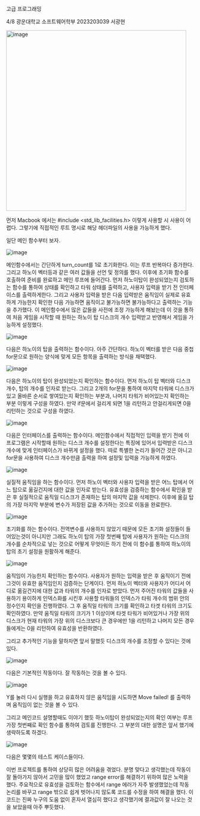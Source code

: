 




고급 프로그래밍


4/8
광운대학교 소프트웨어학부
2023203039
서광현
















<img width="482" alt="image" src="https://github.com/twilightyear/Hanoi_Tower/assets/80385994/f5c411c7-f262-4c8c-b3ce-6598c15d1400">


먼저 Macbook 에서는
#include <std_lib_facilities.h> 이렇게 사용할 시 사용이 어렵다. 그렇기에
직접적인 루트 명시로 해당 헤더파일의 사용을 가능하게 했다.



일단 메인 함수부터 보자.

![image](https://github.com/twilightyear/Hanoi_Tower/assets/80385994/95c32e1e-367c-4530-8a63-5bbe69474d72)










































메인함수에서는 간단하게 turn_count를 1로 초기화한다. 이는 루프 반복마다 증가한다. 그리고 하노이 벡터등과 같은 여러 값들을 선언 및 정의를 했다. 이후에 초기화 함수를 호출하여 준비를 완료하고 메인 루프에 들어간다. 먼저 하노이탑이 완성되었는지 검토하는 함수를 통하여 상태를 확인하고 타워 상태를 출력하고, 사용자 입력을 받기 전 인터페이스를 출력하게한다.
그리고 사용자 입력을 받은 다음 입력받은 움직임이 실제로 유효하게 가능한지 확인한 다음 가능하면 움직이고 불가능하면 불가능하다고 출력하는 기능을 추가했다. 이 메인함수에서 많은 값들을 사전에 조정 가능하게 해놨는데 이 것을 통하여 처음 게임을 시작할 때 원하는 하노이 탑 디스크의 개수 입력받고 반영해서 게임을 가능하게 설정했다.












![image](https://github.com/twilightyear/Hanoi_Tower/assets/80385994/b4d3406d-68cc-4512-bb3f-5bbe9fb227f8)




다음은 하노이의 탑을 출력하는 함수이다.
아주 간단하다. 하노이 벡터를 받은 다음 중첩 for문으로 원하는 양식에 맞게 모든 항목을 출력하는 방식을 채택했다.


















![image](https://github.com/twilightyear/Hanoi_Tower/assets/80385994/f4eca7ff-9295-4270-bce0-efbe3e41cae8)


다음은 하노이의 탑이 완성되었는지 확인하는 함수이다. 먼저 하노이 탑 벡터와 디스크 개수, 탑의 개수를 인자로 받는다.
그리고 2개의 for문을 통하여 마지막 타워에 디스크가 있고 올바른 순서로 쌓여있는지 확인하는 부분과, 나머지 타워가 비어있는지 확인하는 부분 이렇게 구성을 하였다. 만약 if문에서 걸리게 되면 1을 리턴하고 안걸리게되면 0을 리턴하는 것으로 구성을 하였다.




























![image](https://github.com/twilightyear/Hanoi_Tower/assets/80385994/843e821e-d275-4452-8da7-b31058b201cb)



다음은 인터페이스를 출력하는 함수이다.
메인함수에서 직접적인 입력을 받기 전에 이 프로그램은 시작할때 원하는 디스크 개수를 설정한다는 특징에 있어서 입력받은 디스크 개수에 맞게 인터페이스가 바뀌게 설정을 했다.
따로 특별한 논리가 들어간 것은 아니고 for문을 사용하여 디스크 개수만큼 출력을 하여 설정및 입력을 가능하게 하였다.












![image](https://github.com/twilightyear/Hanoi_Tower/assets/80385994/c3d02a3c-f9d5-40b5-b82a-b220217b5256)


실질적 움직임을 하는 함수이다.
먼저 하노이 벡터와 사용자 입력을 받은 어느 탑에서 어느 탑으로 옮길건지에 대한 값을 인자로 받는다.
유효성을 검증하는 함수에서 확인을 받은 후 실질적으로 움직일 디스크가 존재하는 탑의 마지막 값을 삭제한다.
이후에 옮길 탑의 가장 마지막 부분에 변수가 저장된 값을 추가하는 것으로 이동을 완료한다.











![image](https://github.com/twilightyear/Hanoi_Tower/assets/80385994/c73d992a-ed4e-4d48-b97f-911c6faa4de4)


초기화를 하는 함수이다. 전역변수를 사용하지 않았기 때문에 모든 초기화 설정들이 들어있는것이 아니지만 그래도 하노이 탑의 가장 첫번째 탑에 사용자가 원하는 디스크의 개수를 순차적으로 넣는 것으로 어떻게 무엇이든 하기 전에 이 함수를 통하여 하노이의 탑의 초기 설정을 원활하게 해준다.

































![image](https://github.com/twilightyear/Hanoi_Tower/assets/80385994/1b3fedeb-8270-4516-91e6-fa5dfde896f8)



움직임이 가능한지 확인하는 함수이다. 사용자가 원하는 입력을 받은 후 움직이기 전에 그것이 유효한 움직임인지 검증하는 단계이다. 먼저 하노이 벡터와 사용자가 어디서 어디로 옮길건지에 대한 값과 타워의 개수를 인자로 받았다. 먼저 주어진 타워의 값들을 사용하기 용이하게 인덱스화를 시킨후 사용할 타워들의 인덱스가 타워 개수의 범위 안의 정수인지 확인을 진행하였다. 그 후 움직일 타워의 크기를 확인하고 타겟 타워의 크기도 확인하였다. 만약 움직일 타워의 크기가 1 이상이며 타겟 타워가 비어있거나 가장 위의 디스크가 현재 타워의 가장 위의 디스크보다 큰 경우에만 1을 리턴하고 나머지 모든 경우들에게는 0을 리턴하여 유효성을 반환하였다.











그리고 추가적인 기능을 말하자면 앞서 말했듯 디스크의 개수를 조정할 수 있다는 것에 있다. 







































![image](https://github.com/twilightyear/Hanoi_Tower/assets/80385994/fc6749e7-d68a-423f-afc8-0187edf67f1a)



다음은 기본적인 작동이다. 잘 작동하는 것을 볼 수 있다.


![image](https://github.com/twilightyear/Hanoi_Tower/assets/80385994/4e7eddc6-bc2f-4d28-bcee-82f26b5aaeb3)


Y를 눌러 다시 실행을 하고 유효하지 않은 움직임을 시도하면
Move failed!
를 출력하며 움직임이 없는 것을 볼 수 있다.


그리고 메인코드 설명할때도 이야기 했듯 하노이탑이 완성되었는지의 확인 여부는 루프 가장 첫번째로 확인 함수를 통하여 검토를 진행한다. 그 부분의 대한 설명은 앞서 했기에 생략하도록 하겠다.






![image](https://github.com/twilightyear/Hanoi_Tower/assets/80385994/b49352b0-1260-4509-a8c8-688ba05ebf5b)


다음은 몇몇의 테스트 케이스들이다.




이번 프로젝트를 통하여 상당히 많은 어려움을 겪었다. 분명 맞다고 생각했는데 작동이 잘 돌아가지 않아서 고민을 많이 했었고 range error를 해결하기 위하여 많은 노력을 했다. 주요적으로 유효성을 검토하는 함수에서 range 에러가 자주 발생했었는데 작동 논리를 바꾸고 range 밖으로 쉽게 벗어나지 않도록 코드를 수정을 하여 해결을 했다. 이 코드는 진짜 누구의 도움 없이 혼자서 열심히 했다고 생각했기에 결과값이 잘 나오는 것을 보았을때 아주 뿌듯했다.
